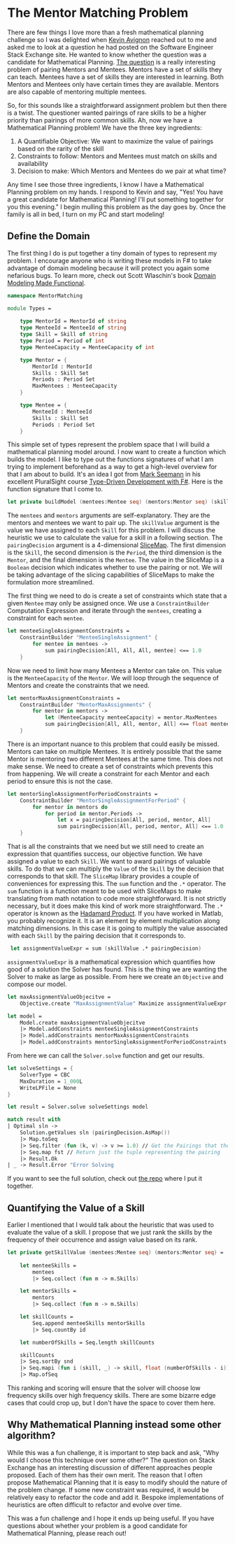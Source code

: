 # The Mentor Matching Problem


There are few things I love more than a fresh mathematical planning challenge so I was delighted when [Kevin Avignon](https://twitter.com/KAvignon) reached out to me and asked me to look at a question he had posted on the Software Engineer Stack Exchange site. He wanted to know whether the question was a candidate for Mathematical Planning. [The question](https://softwareengineering.stackexchange.com/questions/418268/mentorship-schedule-matchmaking-algorithm) is a really interesting problem of pairing Mentors and Mentees. Mentors have a set of skills they can teach. Mentees have a set of skills they are interested in learning. Both Mentors and Mentees only have certain times they are available. Mentors are also capable of mentoring multiple mentees.

So, for this sounds like a straightforward assignment problem but then there is a twist. The questioner wanted pairings of rare skills to be a higher priority than pairings of more common skills. Ah, now we have a Mathematical Planning problem! We have the three key ingredients:

1. A Quantifiable Objective: We want to maximize the value of pairings based on the rarity of the skill
2. Constraints to follow: Mentors and Mentees must match on skills and availability
3. Decision to make: Which Mentors and Mentees do we pair at what time?

Any time I see those three ingredients, I know I have a Mathematical Planning problem on my hands. I respond to Kevin and say, "Yes! You have a great candidate for Mathematical Planning! I'll put something together for you this evening." I begin mulling this problem as the day goes by. Once the family is all in bed, I turn on my PC and start modeling!

## Define the Domain

The first thing I do is put together a tiny domain of types to represent my problem. I encourage anyone who is writing these models in F# to take advantage of domain modeling because it will protect you again some nefarious bugs. To learn more, check out Scott Wlaschin's book [Domain Modeling Made Functional](https://fsharpforfunandprofit.com/books/).

```fsharp
namespace MentorMatching

module Types =
    
    type MentorId = MentorId of string
    type MenteeId = MenteeId of string
    type Skill = Skill of string
    type Period = Period of int
    type MenteeCapacity = MenteeCapacity of int

    type Mentor = {
        MentorId : MentorId
        Skills : Skill Set
        Periods : Period Set
        MaxMentees : MenteeCapacity
    }

    type Mentee = {
        MenteeId : MenteeId
        Skills : Skill Set
        Periods : Period Set
    }
```

This simple set of types represent the problem space that I will build a mathematical planning model around. I now want to create a function which builds the model. I like to type out the functions signatures of what I am trying to implement beforehand as a way to get a high-level overview for that I am about to build. It's an idea I got from [Mark Seemann](https://blog.ploeh.dk/) in his excellent PluralSight course [Type-Driven Development with F#](https://app.pluralsight.com/library/courses/fsharp-type-driven-development/table-of-contents). Here is the function signature that I come to.

```fsharp
let private buildModel (mentees:Mentee seq) (mentors:Mentor seq) (skillValue:SMap<Skill,float>) (pairingDecision:SMap4<Skill,Period,Mentor,Mentee,Decision>) : Model =
```

The `mentees` and `mentors` arguments are self-explanatory. They are the mentors and mentees we want to pair up. The `skillValue` argument is the value we have assigned to each `Skill` for this problem. I will discuss the heuristic we use to calculate the value for a skill in a following section. The `pairingDecision` argument is a 4-dimensional [SliceMap](http://matthewcrews.com/SliceMap/#/). The first dimension is the `Skill`, the second dimension is the `Period`, the third dimension is the `Mentor`, and the final dimension is the `Mentee`. The value in the SliceMap is a `Boolean` decision which indicates whether to use the pairing or not. We will be taking advantage of the slicing capabilities of SliceMaps to make the formulation more streamlined.

The first thing we need to do is create a set of constraints which state that a given `Mentee` may only be assigned once. We use a `ConstraintBuilder` Computation Expression and iterate through the `mentees`, creating a constraint for each `mentee`.

```fsharp
let menteeSingleAssignmentConstraints =
    ConstraintBuilder "MenteeSingleAssignment" {
        for mentee in mentees ->
            sum pairingDecision[All, All, All, mentee] <== 1.0
    }
```

Now we need to limit how many Mentees a Mentor can take on. This value is the `MenteeCapacity` of the `Mentor`. We will loop through the sequence of Mentors and create the constraints that we need.

```fsharp
let mentorMaxAssignmentConstraints =
    ConstraintBuilder "MentorMaxAssignments" {
        for mentor in mentors ->
            let (MenteeCapacity menteeCapacity) = mentor.MaxMentees
            sum pairingDecision[All, All, mentor, All] <== float menteeCapacity
    }
```

There is an important nuance to this problem that could easily be missed. Mentors can take on multiple Mentees. It is entirely possible that the same Mentor is mentoring two different Mentees at the same time. This does not make sense. We need to create a set of constraints which prevents this from happening. We will create a constraint for each Mentor and each period to ensure this is not the case.

```fsharp
let mentorSingleAssignmentForPeriodConstraints =
    ConstraintBuilder "MentorSingleAssignmentForPeriod" {
        for mentor in mentors do
            for period in mentor.Periods ->
                let x = pairingDecision[All, period, mentor, All]
                sum pairingDecision[All, period, mentor, All] <== 1.0
    }
```

That is all the constraints that we need but we still need to create an expression that quantifies success, our objective function. We have assigned a value to each `Skill`. We want to award pairings of valuable skills. To do that we can multiply the `Value` of the `Skill` by the decision that corresponds to that skill. The `SliceMap` library provides a couple of conveniences for expressing this. The `sum` function and the `.*` operator. The `sum` function is a function meant to be used with SliceMaps to make translating from math notation to code more straightforward. It is not strictly necessary, but it does make this kind of work more straightforward. The `.*` operator is known as the [Hadamard Product](https://en.wikipedia.org/wiki/Hadamard_product_(matrices)). If you have worked in Matlab, you probably recognize it. It is an element by element multiplication along matching dimensions. In this case it is going to multiply the value associated with each `Skill` by the pairing decision that it corresponds to.

```fsharp
 let assignmentValueExpr = sum (skillValue .* pairingDecision)
```

`assignmentValueExpr` is a mathematical expression which quantifies how good of a solution the Solver has found. This is the thing we are wanting the Solver to make as large as possible. From here we create an `Objective` and compose our model.

```fsharp
let maxAssignmentValueObjecitve =
    Objective.create "MaxAssignmentValue" Maximize assignmentValueExpr

let model =
    Model.create maxAssignmentValueObjecitve
    |> Model.addConstraints menteeSingleAssignmentConstraints
    |> Model.addConstraints mentorMaxAssignmentConstraints
    |> Model.addConstraints mentorSingleAssignmentForPeriodConstraints
```

From here we can call the `Solver.solve` function and get our results.

```fsharp
let solveSettings = {
    SolverType = CBC
    MaxDuration = 1_000L
    WriteLPFile = None
}

let result = Solver.solve solveSettings model

match result with
| Optimal sln ->
    Solution.getValues sln (pairingDecision.AsMap())
    |> Map.toSeq
    |> Seq.filter (fun (k, v) -> v >= 1.0) // Get the Pairings that the solver selected
    |> Seq.map fst // Return just the tuple representing the pairing
    |> Result.Ok
| _ -> Result.Error "Error Solving
```

If you want to see the full solution, check out [the repo](https://github.com/matthewcrews/MentorMatching) where I put it together.

## Quantifying the Value of a Skill

Earlier I mentioned that I would talk about the heuristic that was used to evaluate the value of a skill. I propose that we just rank the skills by the frequency of their occurrence and assign value based on its rank.

```fsharp
let private getSkillValue (mentees:Mentee seq) (mentors:Mentor seq) =
    
    let menteeSkills =
        mentees
        |> Seq.collect (fun m -> m.Skills)

    let mentorSkills =
        mentors
        |> Seq.collect (fun m -> m.Skills)

    let skillCounts =
        Seq.append menteeSkills mentorSkills
        |> Seq.countBy id

    let numberOfSkills = Seq.length skillCounts

    skillCounts
    |> Seq.sortBy snd
    |> Seq.mapi (fun i (skill, _) -> skill, float (numberOfSkills - i))
    |> Map.ofSeq
```

This ranking and scoring will ensure that the solver will choose low frequency skills over high frequency skills. There are some bizarre edge cases that could crop up, but I don't have the space to cover them here.

## Why Mathematical Planning instead some other algorithm?

While this was a fun challenge, it is important to step back and ask, "Why would I choose this technique over some other?" The question on Stack Exchange has an interesting discussion of different approaches people proposed. Each of them has their own merit. The reason that I often propose Mathematical Planning that it is easy to modify should the nature of the problem change. If some new constraint was required, it would be relatively easy to refactor the code and add it. Bespoke implementations of heuristics are often difficult to refactor and evolve over time.

This was a fun challenge and I hope it ends up being useful. If you have questions about whether your problem is a good candidate for Mathematical Planning, please reach out!

